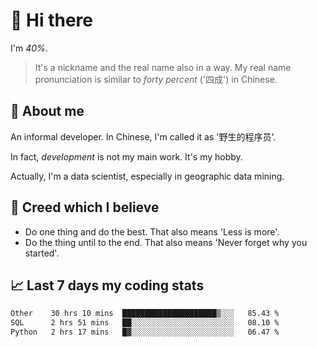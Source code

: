 # 👋 Hi there

I'm *40%*.

> It's a nickname and the real name also in a way.
> My real name pronunciation is similar to *forty percent* ('四成') in Chinese.

## :speech_balloon: About me

An informal developer. In Chinese, I'm called it as '野生的程序员'.

In fact, _development_ is not my main work. It's my hobby.

Actually, I'm a data scientist, especially in geographic data mining.

## :see_no_evil: Creed which I believe

- Do one thing and do the best. That also means 'Less is more'.
- Do the thing until to the end. That also means 'Never forget why you started'.

## :chart_with_upwards_trend: Last 7 days my coding stats

<!--START_SECTION:waka-->

```txt
Other    30 hrs 10 mins  █████████████████████▒░░░   85.43 %
SQL      2 hrs 51 mins   ██░░░░░░░░░░░░░░░░░░░░░░░   08.10 %
Python   2 hrs 17 mins   █▓░░░░░░░░░░░░░░░░░░░░░░░   06.47 %
```

<!--END_SECTION:waka-->
